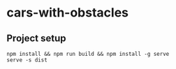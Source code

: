 # cars-with-obstacles

## Project setup
```
npm install && npm run build && npm install -g serve
serve -s dist
```
